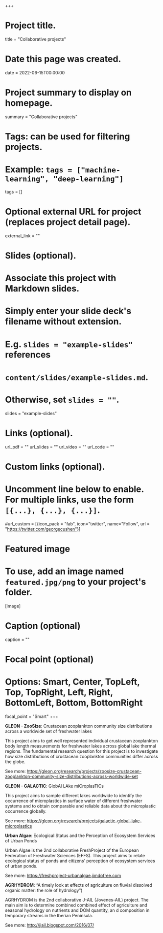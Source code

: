 +++
# Project title.
title = "Collaborative projects"

# Date this page was created.
date = 2022-06-15T00:00:00

# Project summary to display on homepage.
summary = "Collaborative projects"

# Tags: can be used for filtering projects.
# Example: `tags = ["machine-learning", "deep-learning"]`
tags = []

# Optional external URL for project (replaces project detail page).
external_link = ""

# Slides (optional).
#   Associate this project with Markdown slides.
#   Simply enter your slide deck's filename without extension.
#   E.g. `slides = "example-slides"` references 
#   `content/slides/example-slides.md`.
#   Otherwise, set `slides = ""`.
slides = "example-slides"

# Links (optional).
url_pdf = ""
url_slides = ""
url_video = ""
url_code = ""

# Custom links (optional).
#   Uncomment line below to enable. For multiple links, use the form `[{...}, {...}, {...}]`.
#url_custom = [{icon_pack = "fab", icon="twitter", name="Follow", url = "https://twitter.com/georgecushen"}]

# Featured image
# To use, add an image named `featured.jpg/png` to your project's folder. 
[image]
  # Caption (optional)
  caption = ""
  
  # Focal point (optional)
  # Options: Smart, Center, TopLeft, Top, TopRight, Left, Right, BottomLeft, Bottom, BottomRight
  focal_point = "Smart"
+++

**GLEON - ZooSize**: Crustacean zooplankton community size distributions across a worldwide set of freshwater lakes

This project aims to get well represented individual crustacean zooplankton body length measurements for freshwater lakes across global lake thermal regions. The fundamental research question for this project is to investigate how size distributions of crustacean zooplankton communities differ across the globe.


See more: https://gleon.org/research/projects/zoosize-crustacean-zooplankton-community-size-distributions-across-worldwide-set


**GLEON - GALACTIC**: GlobAl LAke miCroplasTICs

This project aims  to sample different lakes worldwide to identify the occurrence of microplastics in surface water of different freshwater systems and to obtain comparable and reliable data about the microplastic occurrence globally.


See more: https://gleon.org/research/projects/galactic-global-lake-microplastics



**Urban Algae**: Ecological Status and the Perception of Ecosystem Services of Urban Ponds

Urban Algae is the 2nd collaborative FreshProject of the ​European Federation of Freshwater Sciences (EFFS)​. This project aims to relate ecological status of ponds and citizens’ perception of ecosystem services of urban ponds. 

See more: https://freshproject-urbanalgae.jimdofree.com



**AGRHYDROM**:  “A timely look at effects of agriculture on fluvial dissolved organic matter: the role of hydrology”)

AGRHYDROM is the 2nd collaborative J-AIL (Jovenes-AIL) project. The main aim is to determine combined combined effect of agriculture and seasonal hydrology on nutrients and DOM quantity, an d composition in temporary streams in the Iberian Peninsula.

See more: http://jiail.blogspot.com/2016/07/






